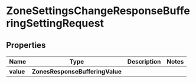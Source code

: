 

# ZoneSettingsChangeResponseBufferingSettingRequest


## Properties

| Name | Type | Description | Notes |
|------------ | ------------- | ------------- | -------------|
|**value** | **ZonesResponseBufferingValue** |  |  |




